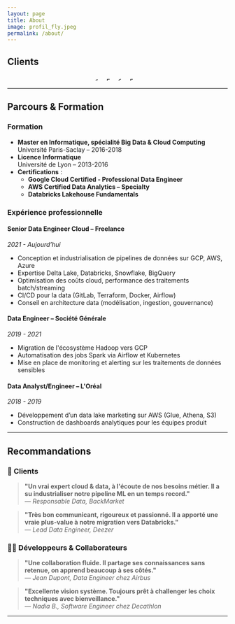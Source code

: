 ```yaml
---
layout: page
title: About
image: profil_fly.jpeg
permalink: /about/
---
```



## Clients

<p align="center">
  <img src="https://upload.wikimedia.org/wikipedia/commons/thumb/d/dd/Stellantis.svg/2560px-Stellantis.svg.png" alt="Stellantis" height="6" />
  &nbsp;&nbsp;&nbsp;
  <img src="https://upload.wikimedia.org/wikipedia/commons/8/87/LOGO_FDJ.png" alt="FDJ" height="7" />
  &nbsp;&nbsp;&nbsp;
  <img src="https://logos-marques.com/celine-logo/celine-logo/" alt="Celine" height="7" />
  &nbsp;&nbsp;&nbsp;
  <img src="https://cartoon-media.imgix.net/files/Cartoon-Forum/2024/Partners/France.tv-logo-2000x1000px.png?auto=compress%2Cformat&crop=faces&faceindex=1&fit=crop&fp-x=0.5&fp-y=0.5&h=238.25&q=80&w=476.5" alt="France Tv" height="7" />
  &nbsp;&nbsp;&nbsp;

</p>

---

## Parcours & Formation

### Formation

- **Master en Informatique, spécialité Big Data & Cloud Computing**  
  Université Paris-Saclay – 2016-2018  
- **Licence Informatique**  
  Université de Lyon – 2013-2016  
- **Certifications** :
  - **Google Cloud Certified - Professional Data Engineer**
  - **AWS Certified Data Analytics – Specialty**
  - **Databricks Lakehouse Fundamentals**

### Expérience professionnelle

#### **Senior Data Engineer Cloud – Freelance**
*2021 - Aujourd’hui*

- Conception et industrialisation de pipelines de données sur GCP, AWS, Azure
- Expertise Delta Lake, Databricks, Snowflake, BigQuery
- Optimisation des coûts cloud, performance des traitements batch/streaming
- CI/CD pour la data (GitLab, Terraform, Docker, Airflow)
- Conseil en architecture data (modélisation, ingestion, gouvernance)

#### **Data Engineer – Société Générale**
*2019 - 2021*

- Migration de l'écosystème Hadoop vers GCP
- Automatisation des jobs Spark via Airflow et Kubernetes
- Mise en place de monitoring et alerting sur les traitements de données sensibles

#### **Data Analyst/Engineer – L'Oréal**
*2018 - 2019*

- Développement d’un data lake marketing sur AWS (Glue, Athena, S3)
- Construction de dashboards analytiques pour les équipes produit

---

## Recommandations

### 💬 Clients

> **"Un vrai expert cloud & data, à l'écoute de nos besoins métier. Il a su industrialiser notre pipeline ML en un temps record."**  
> — *Responsable Data, BackMarket*

> **"Très bon communicant, rigoureux et passionné. Il a apporté une vraie plus-value à notre migration vers Databricks."**  
> — *Lead Data Engineer, Deezer*

### 👨‍💻 Développeurs & Collaborateurs

> **"Une collaboration fluide. Il partage ses connaissances sans retenue, on apprend beaucoup à ses côtés."**  
> — *Jean Dupont, Data Engineer chez Airbus*

> **"Excellente vision système. Toujours prêt à challenger les choix techniques avec bienveillance."**  
> — *Nadia B., Software Engineer chez Decathlon*

---